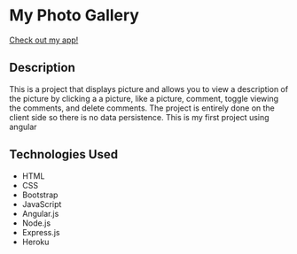 # My Photo Gallery

[Check out my app!](https://shrouded-everglades-16777.herokuapp.com/)

## Description

This is a project that displays picture and allows you to view a description of the picture by clicking a a picture, like a picture, comment, toggle viewing the comments, and delete comments. The project is entirely done on the client side so there is no data persistence. This is my first project using angular

## Technologies Used

* HTML
* CSS
* Bootstrap
* JavaScript
* Angular.js
* Node.js
* Express.js
* Heroku
